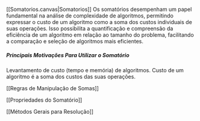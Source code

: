 [[Somatorios.canvas|Somatorios]]
Os somatórios desempenham um papel fundamental na análise de complexidade de algoritmos, permitindo expressar o custo de um algoritmo como a soma dos custos individuais de suas operações. Isso possibilita a quantificação e compreensão da eficiência de um algoritmo em relação ao tamanho do problema, facilitando a comparação e seleção de algoritmos mais eficientes.

##### Principais Motivações Para Utilizar o Somatório
Levantamento de custo (tempo e memória) de algoritmos. Custo de um algoritmo é a soma dos custos  das suas operações.

[[Regras de Manipulação de Somas]]

[[Propriedades do Somatório]]

[[Métodos Gerais para Resolução]]




